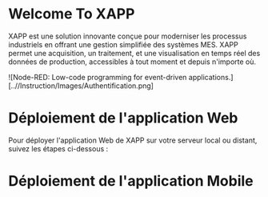 # Welcome To XAPP

XAPP est une solution innovante conçue pour moderniser les processus industriels en offrant une gestion simplifiée des systèmes MES. XAPP permet une acquisition, un traitement, et une visualisation en temps réel des données de production, accessibles à tout moment et depuis n'importe où.

![Node-RED: Low-code programming for event-driven applications.][..//Instruction/Images/Authentification.png]
# Déploiement de l'application Web
Pour déployer l'application Web de XAPP sur votre serveur local ou distant, suivez les étapes ci-dessous :

# Déploiement de l'application Mobile

[def]: https://nodered.org/images/node-red-screenshot.png